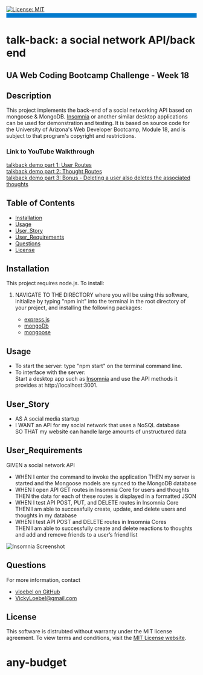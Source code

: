 
  [![License: MIT](https://img.shields.io/badge/License-MIT-yellow.svg)](https://opensource.org/licenses/MIT)  
  ![banner](./assets/rm-banner.jpg)
  # talk-back: a social network API/back end
  ## UA Web Coding Bootcamp Challenge - Week 18
  
  ## Description  
  This project implements the back-end of a social networking API based on mongoose & MongoDB. [Insomnia](https://insomnia.rest/) or another similar desktop applications can be used for demonstration and testing. It is based on source code for  the University of Arizona's Web Developer Bootcamp, Module 18, and is subject to that program's copyright and restrictions.

  ### Link to YouTube Walkthrough
  [talkback demo part 1: User Routes](https://youtu.be/txrRT5tkMtU)    
  [talkback demo part 2: Thought Routes](https://youtu.be/lPIBj_VVjkA)    
  [talkback demo part 3: Bonus - Deleting a user also deletes the associated thoughts](https://youtu.be/Fm43mTNEgrc)  

  
  ## Table of Contents  
  * [Installation](#Installation)  
  * [Usage](#Usage) 
  * [User_Story](#User_Story)  
  * [User_Requirements](#User_Requirements)  
  * [Questions](#Questions)    
  * [License](#License)
  ## Installation  
  This project requires node.js. To install: 
  
1. NAVIGATE TO THE DIRECTORY where you will be using this software, initialize by typing "npm init" into the terminal in the root directory of your project, and installing the following packages:   

    * [express.js](https://expressjs.com/)    
    * [mongoDb](https://www.mongodb.com/)    
    * [mongoose](https://www.npmjs.com/package/mongoose)    
    
  ## Usage  
  * To start the server: 
    type "npm start" on the terminal command line.   
  * To interface with the server:  
    Start a desktop app such as [Insomnia](https://insomnia.rest/) and use the API methods it provides at http://localhost:3001.

  ## User_Story 
 * AS A social media startup
 * I WANT an API for my social network that uses a NoSQL database  
   SO THAT my website can handle large amounts of unstructured data
  ## User_Requirements
  GIVEN a social network API  
  * WHEN I enter the command to invoke the application
    THEN my server is started and the Mongoose models are synced to the MongoDB database
  * WHEN I open API GET routes in Insomnia Core for users and thoughts
    THEN the data for each of these routes is displayed in a formatted JSON
  * WHEN I test API POST, PUT, and DELETE routes in Insomnia Core  
    THEN I am able to successfully create, update, and delete users and thoughts in my database
  * WHEN I test API POST and DELETE routes in Insomnia Cores  
    THEN I am able to successfully create and delete reactions to thoughts and add and remove friends to a user’s friend list  
 
  ![Insomnia Screenshot](./assets/insomnia.capture.jpg)

  ## Questions
  For more information, contact  
  * [vloebel on GitHub](https://github.com/vloebel)  
  * [VickyLoebel@gmail.com](mailto:VickyLoebel@gmail.com)
  ## License
  This software is distrubted without warranty under the MIT license agreement. To view terms and conditions, visit the [MIT License website](https://opensource.org/licenses/MIT).
      
# any-budget
